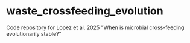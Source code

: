 # waste_crossfeeding_evolution
Code repository for Lopez et al. 2025 "When is microbial cross-feeding evolutionarily stable?"
